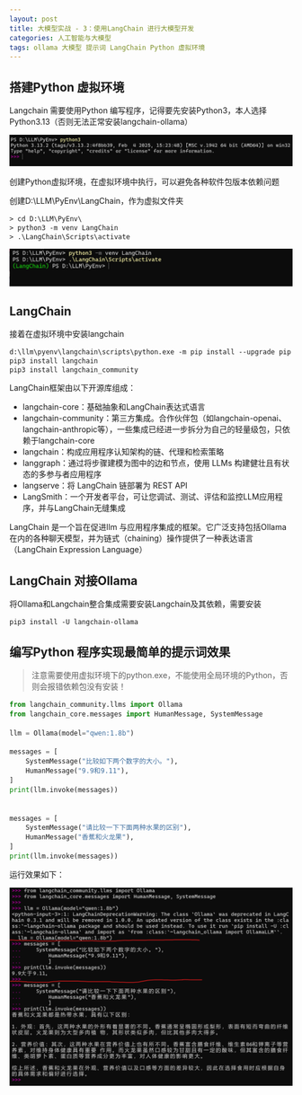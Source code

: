 ```yaml
---
layout: post
title: 大模型实战 - 3：使用LangChain 进行大模型开发
categories: 人工智能与大模型
tags: ollama 大模型 提示词 LangChain Python 虚拟环境 
---
```


## 搭建Python 虚拟环境

Langchain 需要使用Python 编写程序，记得要先安装Python3，本人选择Python3.13（否则无法正常安装langchain-ollama）

![](../media/image/2025-03-09/01.png)

创建Python虚拟环境，在虚拟环境中执行，可以避免各种软件包版本依赖问题

创建D:\LLM\PyEnv\LangChain，作为虚拟文件夹

```shell
> cd D:\LLM\PyEnv\
> python3 -m venv LangChain
> .\LangChain\Scripts\activate
```

![](../media/image/2025-03-09/02.png)

## LangChain

接着在虚拟环境中安装langchain

```shell
d:\llm\pyenv\langchain\scripts\python.exe -m pip install --upgrade pip
pip3 install langchain
pip3 install langchain_community
```

LangChain框架由以下开源库组成：

* langchain-core：基础抽象和LangChain表达式语言
* langchain-community：第三方集成。合作伙伴包（如langchain-openai、langchain-anthropic等），一些集成已经进一步拆分为自己的轻量级包，只依赖于langchain-core
* langchain：构成应用程序认知架构的链、代理和检索策略
* langgraph：通过将步骤建模为图中的边和节点，使用 LLMs 构建健壮且有状态的多参与者应用程序
* langserve：将 LangChain 链部署为 REST API
* LangSmith：一个开发者平台，可让您调试、测试、评估和监控LLM应用程序，并与LangChain无缝集成

LangChain 是一个旨在促进llm 与应用程序集成的框架。它广泛支持包括Ollama 在内的各种聊天模型，并为链式（chaining）操作提供了一种表达语言（LangChain Expression Language）

## LangChain 对接Ollama

将Ollama和Langchain整合集成需要安装Langchain及其依赖，需要安装

```shell
pip3 install -U langchain-ollama
```

## 编写Python 程序实现最简单的提示词效果

>注意需要使用虚拟环境下的python.exe，不能使用全局环境的Python，否则会报错依赖包没有安装！

```python
from langchain_community.llms import Ollama
from langchain_core.messages import HumanMessage, SystemMessage

llm = Ollama(model="qwen:1.8b")

messages = [
    SystemMessage("比较如下两个数字的大小。"),
    HumanMessage("9.9和9.11"),
]
print(llm.invoke(messages))


messages = [
    SystemMessage("请比较一下下面两种水果的区别"),
    HumanMessage("香蕉和火龙果"),
]
print(llm.invoke(messages))
```

运行效果如下：

![](../media/image/2025-03-09/03.png)
